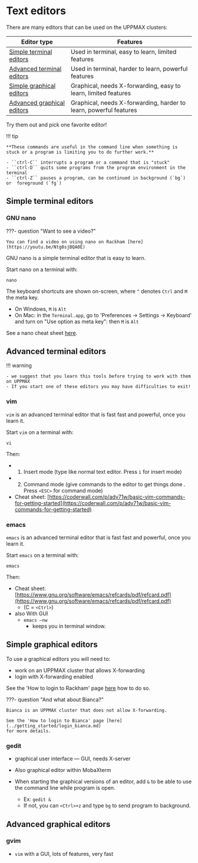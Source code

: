 # Text editors

There are many editors that can be used on the UPPMAX clusters:

Editor type                                                 |Features
------------------------------------------------------------|-----------------------------------------------------
[Simple terminal editors](#simple-terminal-editors)         |Used in terminal, easy to learn, limited features
[Advanced terminal editors](#advanced-terminal-editors)     |Used in terminal, harder to learn, powerful features
[Simple graphical editors](#simple-graphical-editors)       |Graphical, needs X-forwarding, easy to learn, limited features
[Advanced graphical editors](#advanced-graphical-editors)   |Graphical, needs X-forwarding, harder to learn, powerful features

Try them out and pick one favorite editor!

!!! tip

    **These commands are useful in the command line when something is stuck or a program is limiting you to do further work.**
    
    - ``ctrl-C`` interrupts a program or a command that is "stuck"
    - ``ctrl-D`` quits some programs from the program environment in the terminal
    - ``ctrl-Z`` pauses a program, can be continued in background (`bg`) or  foreground (`fg`)

## Simple terminal editors

### GNU nano 

???- question "Want to see a video?"

    You can find a video on using nano on Rackham [here](https://youtu.be/Ntg0sjBQA0E)

GNU nano is a simple terminal editor that is easy to learn.

Start nano on a terminal with:

```
nano
```

The keyboard shortcuts are shown on-screen,
where `^` denotes `Ctrl` and `M` the meta key.

- On Windows, `M` is `Alt`
- On Mac: in the `Terminal.app`, go to 'Preferences -> Settings -> Keyboard' 
  and turn on "Use option as meta key": then `M` is `Alt`

See a nano cheat sheet [here](https://www.nano-editor.org/dist/latest/cheatsheet.html).

## Advanced terminal editors

!!! warning

    - we suggest that you learn this tools before trying to work with them on UPPMAX
    - If you start one of these editors you may have difficulties to exit!

### vim

`vim` is an advanced terminal editor that is fast fast and powerful, once you learn it.

Start `vim` on a terminal with:

```
vi
```

Then:

  - 1. Insert mode (type like normal text editor. Press ``i`` for insert mode)
  - 2. Command mode (give commands to the editor to get things done . Press `<ESC>` for command mode)
  - Cheat sheet: [https://coderwall.com/p/adv71w/basic-vim-commands-for-getting-started](https://coderwall.com/p/adv71w/basic-vim-commands-for-getting-started)
 
### emacs

`emacs` is an advanced terminal editor that is fast fast and powerful, once you learn it.

Start `emacs` on a terminal with:

```
emacs
```

Then:

  - Cheat sheet: [https://www.gnu.org/software/emacs/refcards/pdf/refcard.pdf](https://www.gnu.org/software/emacs/refcards/pdf/refcard.pdf)
    - (C = `<Ctrl>`)
- also With GUI
   - ``emacs –nw``
     - keeps you in terminal window.

## Simple graphical editors

To use a graphical editors you will need to:

- work on an UPPMAX cluster that allows X-forwarding
- login with X-forwarding enabled

See the 'How to login to Rackham' page [here](../getting_started/login_rackham.md)
how to do so.

???- question "And what about Bianca?"

    Bianca is an UPPMAX cluster that does not allow X-forwarding.

    See the 'How to login to Bianca' page [here](../getting_started/login_bianca.md)
    for more details.

### gedit 

- graphical user interface — GUI, needs X-server
- Also graphical editor within MobaXterm

- When starting the graphical versions of an editor, add ``&`` to be able to use the command line while program is open.
  - Ex: `gedit &`
  - If not, you can `<Ctrl>+z` and type `bg` to send program to background.

## Advanced graphical editors

### gvim

- ``vim`` with a GUI, lots of features, very fast
